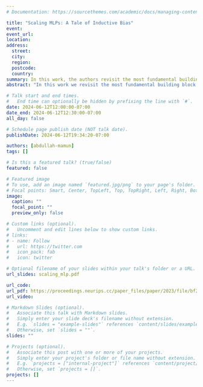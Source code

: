 ```yaml
---
# Documentation: https://sourcethemes.com/academic/docs/managing-content/

title: "Scaling MLPs: A Tale of Inductive Bias"
event:
event_url:
location:
address:
  street:
  city:
  region:
  postcode:
  country:
summary: In this work, the authors revisit the most fundamental building block in deep learning, the multi-layer perceptron (MLP), and study the limits of its performance on vision tasks.
abstract: "In this work we revisit the most fundamental building block in deep learning, the multi-layer perceptron (MLP), and study the limits of its performance on vision tasks. Empirical insights into MLPs are important for multiple reasons. (1) Given the recent narrative \"less inductive bias is better\", popularized due to transformers eclipsing convolutional models, it is natural to explore the limits of this hypothesis. To that end, MLPs offer an ideal test bed, as they lack any vision-specific inductive bias. (2) MLPs have almost exclusively been the main protagonist in the deep learning theory literature due to their mathematical simplicity, serving as a proxy to explain empirical phenomena observed for more complex architectures. Surprisingly, experimental datapoints for MLPs are very difficult to find in the literature, especially when coupled with large pre-training protocols. This discrepancy between practice and theory is worrying: Do MLPs reflect the empirical advances exhibited by practical models? Or do theorists need to rethink the role of MLPs as a proxy? We provide insights into both these aspects.We show that the performance of MLPs drastically improves with scale (95% on CIFAR10, 82% on CIFAR100, 58% on ImageNet ReaL), highlighting that lack of inductive bias can indeed be compensated. We observe that MLPs mimic the behaviour of their modern counterparts faithfully, with some components in the learning setting however exhibiting stronger or unexpected behaviours. Due to their inherent computational efficiency, large pre-training experiments become more accessible for academic researchers. All of our experiments were run on a single GPU."

# Talk start and end times.
#   End time can optionally be hidden by prefixing the line with `#`.
date: 2024-06-12T12:00:00-07:00
date_end: 2024-06-12T12:30:00-07:00
all_day: false

# Schedule page publish date (NOT talk date).
publishDate: 2024-06-12T19:34:20-07:00

authors: [abdullah-mamun]
tags: []

# Is this a featured talk? (true/false)
featured: false

# Featured image
# To use, add an image named `featured.jpg/png` to your page's folder. 
# Focal points: Smart, Center, TopLeft, Top, TopRight, Left, Right, BottomLeft, Bottom, BottomRight.
image:
  caption: ""
  focal_point: ""
  preview_only: false

# Custom links (optional).
#   Uncomment and edit lines below to show custom links.
# links:
# - name: Follow
#   url: https://twitter.com
#   icon_pack: fab
#   icon: twitter

# Optional filename of your slides within your talk's folder or a URL.
url_slides: scaling_mlp.pdf

url_code:
url_pdf: https://proceedings.neurips.cc/paper_files/paper/2023/file/bf2a5ce85aea9ff40d9bf8b2c2561cae-Paper-Conference.pdf
url_video:

# Markdown Slides (optional).
#   Associate this talk with Markdown slides.
#   Simply enter your slide deck's filename without extension.
#   E.g. `slides = "example-slides"` references `content/slides/example-slides.md`.
#   Otherwise, set `slides = ""`.
slides: ""

# Projects (optional).
#   Associate this post with one or more of your projects.
#   Simply enter your project's folder or file name without extension.
#   E.g. `projects = ["internal-project"]` references `content/project/deep-learning/index.md`.
#   Otherwise, set `projects = []`.
projects: []
---
```

